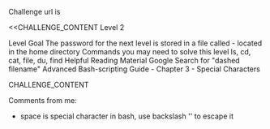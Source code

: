 Challenge url is <a href="http://www.overthewire.org/wargames/bandit/bandit2.shtml"></a>

<<CHALLENGE_CONTENT
Level 2

Level Goal
The password for the next level is stored in a file called - located in the home directory
Commands you may need to solve this level
ls, cd, cat, file, du, find
Helpful Reading Material
Google Search for "dashed filename"
Advanced Bash-scripting Guide - Chapter 3 - Special Characters

CHALLENGE_CONTENT

Comments from me:
 - space is special character in bash, use backslash '\' to escape it